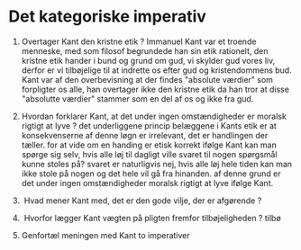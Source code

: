 # Det kategoriske imperativ

1) Overtager Kant den kristne etik ?
Immanuel Kant var et troende menneske, med som filosof begrundede han sin etik rationelt, den kristne etik hander i bund og grund om gud, vi skylder gud vores liv, derfor er vi tilbøjelige til at indrette os efter gud og kristendommens bud. Kant var af den overbevisning at der findes "absolute værdier" som forpligter os alle, han overtager ikke den kristne etik da han tror at disse "absolutte værdier" stammer som en del af os og ikke fra gud. 

2) Hvordan forklarer Kant, at det under ingen omstændigheder er moralsk rigtigt at lyve ?
det underliggene princip belæggene i Kants etik er at  konsekvenserne af denne løgn er irrelevant, det er handlingen der tæller. for at vide om en handing er etisk korrekt ifølge Kant kan man spørge sig selv, hvis alle løj til dagligt ville svaret til nogen spørgsmål kunne stoles på? svaret er naturligvis nej, hvis alle løj hele tiden kan man ikke stole på nogen og det hele vil gå fra hinanden.  af denne grund er det under ingen omstændigheder moralsk rigtigt at lyve ifølge Kant.

4)  Hvad mener Kant med, det er den gode vilje, der er afgørende ?

5)  Hvorfor lægger Kant vægten på pligten fremfor tilbøjeligheden ?
tilbø

7) Genfortæl meningen med Kant to imperativer